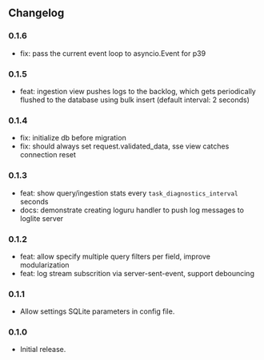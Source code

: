 ## Changelog


### 0.1.6

- fix: pass the current event loop to asyncio.Event for p39

### 0.1.5

- feat: ingestion view pushes logs to the backlog, which gets periodically flushed to the database using bulk insert (default interval: 2 seconds)

### 0.1.4

- fix: initialize db before migration
- fix: should always set request.validated_data, sse view catches connection reset

### 0.1.3

- feat: show query/ingestion stats every `task_diagnostics_interval` seconds
- docs: demonstrate creating loguru handler to push log messages to loglite server

### 0.1.2

- feat: allow specify multiple query filters per field, improve modularization
- feat: log stream subscrition via server-sent-event, support debouncing

### 0.1.1

- Allow settings SQLite parameters in config file.

### 0.1.0

- Initial release.
